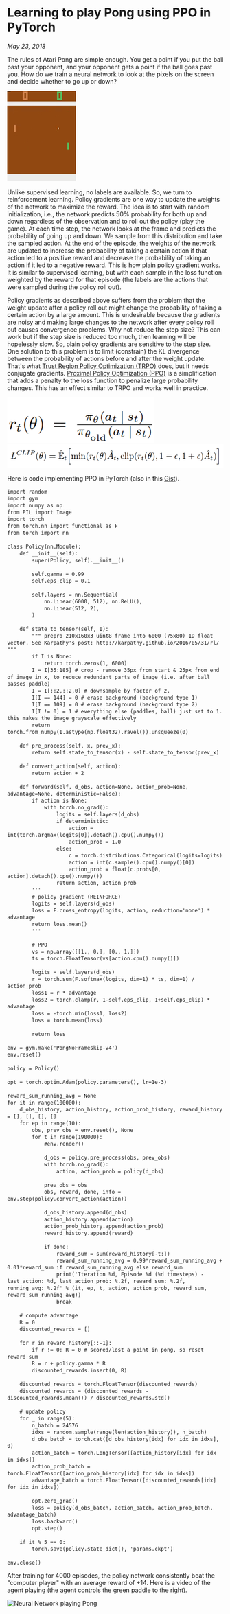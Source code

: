 Learning to play Pong using PPO in PyTorch
==========================================
*May 23, 2018*

The rules of Atari Pong are simple enough. You get a point if you put the ball past your opponent, and
your opponent gets a point if the ball goes past you. How do we train a neural network to look at the pixels
on the screen and decide whether to go up or down?

![Atari Pong](atari-pong.jpg)

Unlike supervised learning, no labels are available. So, we turn to reinforcement learning.
Policy gradients are one way to update the weights of the network
to maximize the reward. The idea is to start with random initialization, i.e., the network predicts 50% probability
for both up and down regardless of the observation and to roll out the policy (play the game).
At each time step, the network looks at the frame and predicts the probability of going up and down.
We sample from this distribution and take the sampled action. At the end of the episode, the weights of
the network are updated to increase the probability of taking a certain action if that action led to a positive reward
and decrease the probability of taking an action if it led to a negative reward. This is how plain policy gradient works.
It is similar to supervised learning, but with each sample in the loss function weighted by the reward for that episode (the
labels are the actions that were sampled during the policy roll out).

Policy gradients as described above suffers from the problem that the weight update after a policy roll out might
change the probability of taking a certain action by a large amount. This is undesirable because the gradients are noisy
and making large changes to the network after every policy roll out causes convergence problems. Why not reduce the step size?
This can work but if the step size is reduced too much, then learning will be hopelessly slow. So, plain policy gradients are
sensitive to the step size. One solution to this problem is to limit (constrain) the KL divergence between the probability of actions
before and after the weight update. That's what [Trust Region Policy Optimization (TRPO)](https://arxiv.org/pdf/1502.05477) does, but it needs conjugate gradients. [Proximal Policy Optimization (PPO)](https://arxiv.org/abs/1707.06347) is a simplification that adds a penalty to the loss function to penalize large probability changes. This has an effect similar to TRPO and works well in practice.

![ratio](r.png)
![Clipped loss function](l-clip.png)


Here is code implementing PPO in PyTorch (also in this [Gist](https://gist.github.com/s-gv/b13974f896c7baf81ea3a83cf1af4a66)).

```
import random
import gym
import numpy as np
from PIL import Image
import torch
from torch.nn import functional as F
from torch import nn

class Policy(nn.Module):
    def __init__(self):
        super(Policy, self).__init__()

        self.gamma = 0.99
        self.eps_clip = 0.1

        self.layers = nn.Sequential(
            nn.Linear(6000, 512), nn.ReLU(),
            nn.Linear(512, 2),
        )
    
    def state_to_tensor(self, I):
        """ prepro 210x160x3 uint8 frame into 6000 (75x80) 1D float vector. See Karpathy's post: http://karpathy.github.io/2016/05/31/rl/ """
        if I is None:
            return torch.zeros(1, 6000)
        I = I[35:185] # crop - remove 35px from start & 25px from end of image in x, to reduce redundant parts of image (i.e. after ball passes paddle)
        I = I[::2,::2,0] # downsample by factor of 2.
        I[I == 144] = 0 # erase background (background type 1)
        I[I == 109] = 0 # erase background (background type 2)
        I[I != 0] = 1 # everything else (paddles, ball) just set to 1. this makes the image grayscale effectively
        return torch.from_numpy(I.astype(np.float32).ravel()).unsqueeze(0)

    def pre_process(self, x, prev_x):
        return self.state_to_tensor(x) - self.state_to_tensor(prev_x)

    def convert_action(self, action):
        return action + 2

    def forward(self, d_obs, action=None, action_prob=None, advantage=None, deterministic=False):
        if action is None:
            with torch.no_grad():
                logits = self.layers(d_obs)
                if deterministic:
                    action = int(torch.argmax(logits[0]).detach().cpu().numpy())
                    action_prob = 1.0
                else:
                    c = torch.distributions.Categorical(logits=logits)
                    action = int(c.sample().cpu().numpy()[0])
                    action_prob = float(c.probs[0, action].detach().cpu().numpy())
                return action, action_prob
        '''
        # policy gradient (REINFORCE)
        logits = self.layers(d_obs)
        loss = F.cross_entropy(logits, action, reduction='none') * advantage
        return loss.mean()
        '''

        # PPO
        vs = np.array([[1., 0.], [0., 1.]])
        ts = torch.FloatTensor(vs[action.cpu().numpy()])
        
        logits = self.layers(d_obs)
        r = torch.sum(F.softmax(logits, dim=1) * ts, dim=1) / action_prob
        loss1 = r * advantage
        loss2 = torch.clamp(r, 1-self.eps_clip, 1+self.eps_clip) * advantage
        loss = -torch.min(loss1, loss2)
        loss = torch.mean(loss)

        return loss

env = gym.make('PongNoFrameskip-v4')
env.reset()

policy = Policy()

opt = torch.optim.Adam(policy.parameters(), lr=1e-3)

reward_sum_running_avg = None
for it in range(100000):
    d_obs_history, action_history, action_prob_history, reward_history = [], [], [], []
    for ep in range(10):
        obs, prev_obs = env.reset(), None
        for t in range(190000):
            #env.render()

            d_obs = policy.pre_process(obs, prev_obs)
            with torch.no_grad():
                action, action_prob = policy(d_obs)
            
            prev_obs = obs
            obs, reward, done, info = env.step(policy.convert_action(action))
            
            d_obs_history.append(d_obs)
            action_history.append(action)
            action_prob_history.append(action_prob)
            reward_history.append(reward)

            if done:
                reward_sum = sum(reward_history[-t:])
                reward_sum_running_avg = 0.99*reward_sum_running_avg + 0.01*reward_sum if reward_sum_running_avg else reward_sum
                print('Iteration %d, Episode %d (%d timesteps) - last_action: %d, last_action_prob: %.2f, reward_sum: %.2f, running_avg: %.2f' % (it, ep, t, action, action_prob, reward_sum, reward_sum_running_avg))
                break
    
    # compute advantage
    R = 0
    discounted_rewards = []

    for r in reward_history[::-1]:
        if r != 0: R = 0 # scored/lost a point in pong, so reset reward sum
        R = r + policy.gamma * R
        discounted_rewards.insert(0, R)

    discounted_rewards = torch.FloatTensor(discounted_rewards)
    discounted_rewards = (discounted_rewards - discounted_rewards.mean()) / discounted_rewards.std()
    
    # update policy
    for _ in range(5):
        n_batch = 24576
        idxs = random.sample(range(len(action_history)), n_batch)
        d_obs_batch = torch.cat([d_obs_history[idx] for idx in idxs], 0)
        action_batch = torch.LongTensor([action_history[idx] for idx in idxs])
        action_prob_batch = torch.FloatTensor([action_prob_history[idx] for idx in idxs])
        advantage_batch = torch.FloatTensor([discounted_rewards[idx] for idx in idxs])

        opt.zero_grad()
        loss = policy(d_obs_batch, action_batch, action_prob_batch, advantage_batch)
        loss.backward()
        opt.step()

    if it % 5 == 0:
        torch.save(policy.state_dict(), 'params.ckpt')

env.close()
```

After training for 4000 episodes, the policy network consistently beat the "computer player" with an average reward of +14.
Here is a video of the agent playing (the agent controls the green paddle to the right).

![Neural Network playing Pong](https://www.youtube.com/embed/qDVqNXrZRbo)


